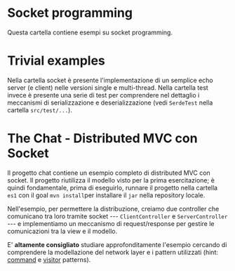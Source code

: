 # Socket programming

Questa cartella contiene esempi su socket programming.

# Trivial examples

Nella cartella socket è presente l'implementazione di un semplice echo server (e client) nelle versioni single e multi-thread.
Nella cartella test invece è presente una serie di test per comprendere nel dettaglio i meccanismi di serializzazione e deserializzazione (vedi `SerdeTest` nella cartella `src/test/...`).

# The Chat - Distributed MVC con Socket

Il progetto chat contiene un esempio completo di distributed MVC con socket.
Il progetto riutilizza il modello visto per la prima esercitazione; è quindi fondamentale, prima di eseguirlo, runnare il progetto nella cartella `es1` con il goal `mvn install`per installare il `jar` nella repository locale.

Nell'esempio, per permettere la distribuzione, creiamo due controller che comunicano tra loro tramite socket --- `ClientController` e `ServerController` --- e implementiamo un meccanismo di request/response per gestire le comunicazioni
tra la view e il modello.

E' __altamente consigliato__ studiare approfonditamente l'esempio cercando di comprendere la modellazione del network layer e i pattern utilizzati (hint: [command](https://en.wikipedia.org/wiki/Command_pattern) e [visitor](https://en.wikipedia.org/wiki/Visitor_pattern) patterns).



